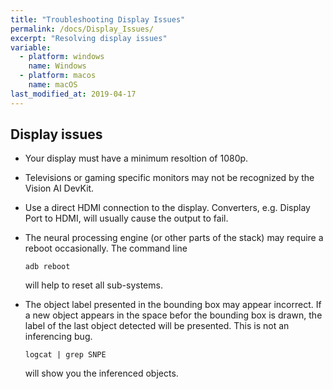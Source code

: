 ```yaml
---
title: "Troubleshooting Display Issues"
permalink: /docs/Display_Issues/
excerpt: "Resolving display issues"
variable:
  - platform: windows
    name: Windows
  - platform: macos
    name: macOS
last_modified_at: 2019-04-17
---
```

## Display issues

* Your display must have a minimum resoltion of 1080p.
* Televisions or gaming specific monitors may not be recognized by the Vision AI DevKit.
* Use a direct HDMI connection to the display. Converters, e.g. Display Port to HDMI, will usually cause the output to fail.
* The neural processing engine (or other parts of the stack) may require a reboot occasionally. The command line

  ```
  adb reboot
  ```

  will help to reset all sub-systems.

* The object label presented in the bounding box may appear incorrect. If a new object appears in the space befor the bounding box is drawn, the label of the last object detected will be presented. This is not an inferencing bug.

  ```
  logcat | grep SNPE
  ```

  will show you the inferenced objects.